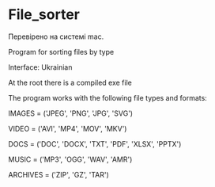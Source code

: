 # File_sorter

Перевірено на системі mac. 

Program for sorting files by type

Interface: Ukrainian

At the root there is a compiled exe file

The program works with the following file types and formats:

IMAGES = ('JPEG', 'PNG', 'JPG', 'SVG')

VIDEO = ('AVI', 'MP4', 'MOV', 'MKV')

DOCS = ('DOC', 'DOCX', 'TXT', 'PDF', 'XLSX', 'PPTX')

MUSIC = ('MP3', 'OGG', 'WAV', 'AMR')

ARCHIVES = ('ZIP', 'GZ', 'TAR')

